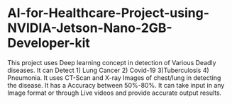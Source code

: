 # AI-for-Healthcare-Project-using-NVIDIA-Jetson-Nano-2GB-Developer-kit
This project uses Deep learning concept in detection of Various Deadly diseases. It can Detect 1) Lung Cancer 2) Covid-19 3)Tuberculosis 4) Pneumonia. It uses CT-Scan and X-ray Images of chest/lung in detecting the disease. It has a Accuracy between 50%-80%. It can take input in any Image format or through Live videos and provide accurate output results.
